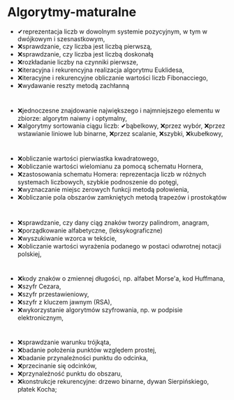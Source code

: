 # Algorytmy-maturalne
- ✔reprezentacja liczb w dowolnym systemie pozycyjnym, w tym w dwójkowym i szesnastkowym,
- ❌sprawdzanie, czy liczba jest liczbą pierwszą,
- ❌sprawdzanie, czy liczba jest liczbą doskonałą
- ❌rozkładanie liczby na czynniki pierwsze,
- ❌iteracyjna i rekurencyjna realizacja algorytmu Euklidesa,
- ❌iteracyjne i rekurencyjne obliczanie wartości liczb Fibonacciego,
- ❌wydawanie reszty metodą zachłanną
#
- ❌jednoczesne znajdowanie największego i najmniejszego elementu w zbiorze: algorytm naiwny i optymalny,
- ❌algorytmy sortowania ciągu liczb: ✔bąbelkowy, ❌przez wybór, ❌przez wstawianie liniowe lub binarne, ❌przez scalanie, ❌szybki, ❌kubełkowy,
#
- ❌obliczanie wartości pierwiastka kwadratowego,
- ❌obliczanie wartości wielomianu za pomocą schematu Hornera,
- ❌zastosowania schematu Homera: reprezentacja liczb w różnych systemach liczbowych, szybkie podnoszenie do potęgi,
- ❌wyznaczanie miejsc zerowych funkcji metodą połowienia,
- ❌obliczanie pola obszarów zamkniętych metodą trapezów i prostokątów
#
- ❌sprawdzanie, czy dany ciąg znaków tworzy palindrom, anagram,
- ❌porządkowanie alfabetyczne, (leksykograficzne)
- ❌wyszukiwanie wzorca w tekście,
- ❌obliczanie wartości wyrażenia podanego w postaci odwrotnej notacji polskiej,
#
- ❌kody znaków o zmiennej długości, np. alfabet Morse'a, kod Huffmana,
- ❌szyfr Cezara,
- ❌szyfr przestawieniowy,
- ❌szyfr z kluczem jawnym (RSA),
- ❌wykorzystanie algorytmów szyfrowania, np. w podpisie elektronicznym,
#
- ❌sprawdzanie warunku trójkąta,
- ❌badanie położenia punktów względem prostej,
- ❌badanie przynależności punktu do odcinka,
- ❌przecinanie się odcinków,
- ❌przynależność punktu do obszaru,
- ❌konstrukcje rekurencyjne: drzewo binarne, dywan Sierpińskiego, płatek Kocha;
